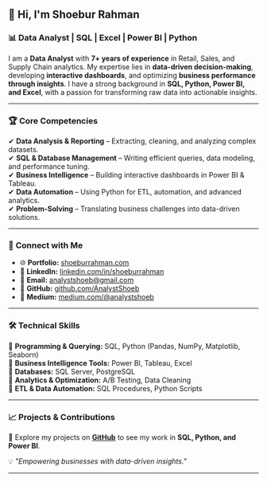 ## 👋 Hi, I'm Shoebur Rahman  

### 📊 Data Analyst | SQL | Excel | Power BI | Python  

I am a **Data Analyst** with **7+ years of experience** in Retail, Sales, and Supply Chain analytics. My expertise lies in **data-driven decision-making**, developing **interactive dashboards**, and optimizing **business performance through insights**. I have a strong background in **SQL, Python, Power BI, and Excel**, with a passion for transforming raw data into actionable insights.  

---

### 🏆 **Core Competencies**  
✔ **Data Analysis & Reporting** – Extracting, cleaning, and analyzing complex datasets.  
✔ **SQL & Database Management** – Writing efficient queries, data modeling, and performance tuning.  
✔ **Business Intelligence** – Building interactive dashboards in Power BI & Tableau.  
✔ **Data Automation** – Using Python for ETL, automation, and advanced analytics.  
✔ **Problem-Solving** – Translating business challenges into data-driven solutions.  

---

### 🔗 **Connect with Me**  
- 🌐 **Portfolio:** [shoeburrahman.com](https://shoeburrahman.com)  
- 💼 **LinkedIn:** [linkedin.com/in/shoeburrahman](https://www.linkedin.com/in/shoeburrahman/)  
- 📩 **Email:** analystshoeb@gmail.com  
- 📂 **GitHub:** [github.com/AnalystShoeb](https://github.com/AnalystShoeb)  
- 📝 **Medium:** [medium.com/@analystshoeb](https://medium.com/@analystshoeb)  

---

### 🛠️ **Technical Skills**  
🔹 **Programming & Querying:** SQL, Python (Pandas, NumPy, Matplotlib, Seaborn)  
🔹 **Business Intelligence Tools:** Power BI, Tableau, Excel  
🔹 **Databases:** SQL Server, PostgreSQL  
🔹 **Analytics & Optimization:** A/B Testing, Data Cleaning  
🔹 **ETL & Data Automation:** SQL Procedures, Python Scripts  

---

### 📈 **Projects & Contributions**  
🚀 Explore my projects on **[GitHub](https://github.com/AnalystShoeb)** to see my work in **SQL, Python, and Power BI**.  

💡 *"Empowering businesses with data-driven insights."*  

---

<!--
**AnalystShoeb/AnalystShoeb** is a ✨ _special_ ✨ repository because its `README.md` (this file) appears on your GitHub profile.

Here are some ideas to get you started:

- 🔭 I’m currently working on ...
- 🌱 I’m currently learning ...
- 👯 I’m looking to collaborate on ...
- 🤔 I’m looking for help with ...
- 💬 Ask me about ...
- 📫 How to reach me: ...
- 😄 Pronouns: ...
- ⚡ Fun fact: ...
-->
